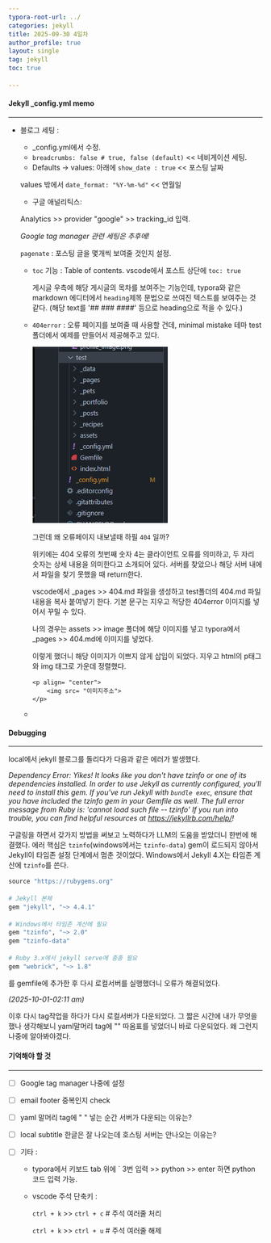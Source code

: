 ```yaml
---
typora-root-url: ../
categories: jekyll
title: 2025-09-30 4일차
author_profile: true
layout: single
tag: jekyll
toc: true

---
```


#### Jekyll _config.yml memo

---

- 블로그 세팅 :

  - \_config.yml에서 수정.
  - `breadcrumbs: false # true, false (default)` << 네비게이션 세팅.
  - Defaults -> values: 아래에 `show_date : true` << 포스팅 날짜

   values 밖에서 `date_format: "%Y-%m-%d"` << 연월일

  - 구글 애널리틱스:

   Analytics >> provider "google" >> tracking_id 입력.

   _Google tag manager 관련 세팅은 추후에!_

   `pagenate` : 포스팅 글을 몇개씩 보여줄 것인지 설정.
  
  - `toc` 기능 : Table of contents. vscode에서 포스트 상단에 `toc: true`
  
    게시글 우측에 해당 게시글의 목차를 보여주는 기능인데, typora와 같은 markdown 에디터에서 `heading`제목 문법으로 쓰여진 텍스트를 보여주는 것 같다. (해당 text를 '## ### ####' 등으로 heading으로 적을 수 있다.)
  
  - `404error` : 오류 페이지를 보여줄 때 사용할 건데, minimal mistake 테마 test 폴더에서 예제를 만들어서 제공해주고 있다.
  
    ![image-20251001111704647](/images/2025-09-30-4일차/image-20251001111704647-1759300352923-1.png)
  
    그런데 왜 오류페이지 내보낼때 하필 `404` 일까? 
  
    위키에는 404 오류의 첫번째 숫자 4는 클라이언트 오류를 의미하고, 두 자리 숫자는 상세 내용을 의미한다고 소개되어 있다. 서버를 찾았으나 해당 서버 내에서 파일을 찾기 못했을 때 return한다.
  
     vscode에서 _pages >> 404.md 파일을 생성하고 test폴더의 404.md 파일내용을 복사 붙여넣기 한다. 기본 문구는 지우고 적당한 404error 이미지를 넣어서 꾸밀 수 있다.
  
     나의 경우는 assets >> image 폴더에 해당 이미지를 넣고 typora에서 _pages >> 404.md에 이미지를 넣었다.
  
     
  
     이렇게 했더니 해당 이미지가 이쁘지 않게 삽입이 되었다. 지우고 html의 p태그와 img 태그로 가운데 정렬했다.
  
    ```
    <p align= "center">
    	<img src= "이미지주소">
    </p>
    ```
  
    
  
  - 
  
  





#### **Debugging**

------

 local에서 jekyll 블로그를 돌리다가 다음과 같은 에러가 발생했다.

*Dependency Error: Yikes! It looks like you don't have tzinfo or one of its dependencies installed. In order to use Jekyll as currently configured, you'll need to install this gem. If you've run Jekyll with `bundle exec`, ensure that you have included the tzinfo gem in your Gemfile as well. The full error message from Ruby is: 'cannot load such file -- tzinfo' If you run into trouble, you can find helpful resources at https://jekyllrb.com/help/!*



구글링을 하면서 갖가지 방법을 써보고 노력하다가 LLM의 도움을 받았더니 한번에 해결했다. 에러 핵심은 `tzinfo`(windows에서는 `tzinfo-data`) gem이 로드되지 않아서 Jekyll이 타임존 설정 단계에서 멈춘 것이었다. Windows에서 Jekyll 4.X는 타임존 계산에 `tzinfo`를 쓴다.



```ruby
source "https://rubygems.org"

# Jekyll 본체
gem "jekyll", "~> 4.4.1"

# Windows에서 타임존 계산에 필요
gem "tzinfo", "~> 2.0"
gem "tzinfo-data"

# Ruby 3.x에서 jekyll serve에 종종 필요
gem "webrick", "~> 1.8"

```

를 gemfile에 추가한 후 다시 로컬서버를 실행했더니 오류가 해결되었다.

*(2025-10-01-02:11 am)*

이후 다시 tag작업을 하다가 다시 로컬서버가 다운되었다. 그 짧은 시간에 내가 무엇을 했나 생각해보니 yaml말머리 tag에 "" 따옴표를 넣었더니 바로 다운되었다. 왜 그런지 나중에 알아봐야겠다.







#### **기억해야 할 것**

------



- [ ] Google tag manager 나중에 설정

- [ ] email footer 중복인지 check

- [ ] yaml 말머리 tag에 " " 넣는 순간 서버가 다운되는 이유는?

- [ ] local subtitle 한글은 잘 나오는데 호스팅 서버는 안나오는 이유는? 

- [ ] 기타 :

  - typora에서 키보드 tab 위에 ` 3번 입력 >> python >> enter 하면 python 코드 입력 가능.

  - vscode 주석 단축키 :

    `ctrl + k` >> `ctrl + c` # 주석 여러줄 처리

    `ctrl + k` >> `ctrl + u` # 주석 여러줄 해제
